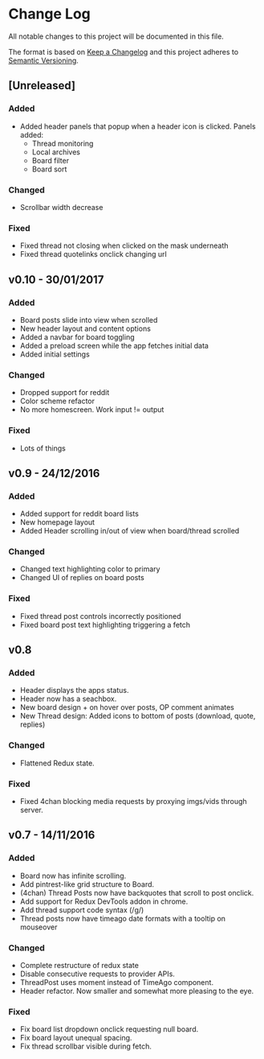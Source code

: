 # Change Log
All notable changes to this project will be documented in this file.

The format is based on [Keep a Changelog](http://keepachangelog.com/) 
and this project adheres to [Semantic Versioning](http://semver.org/).

## [Unreleased]
### Added
- Added header panels that popup when a header icon is clicked. Panels added:
    - Thread monitoring
    - Local archives
    - Board filter
    - Board sort

### Changed
- Scrollbar width decrease

### Fixed
- Fixed thread not closing when clicked on the mask underneath
- Fixed thread quotelinks onclick changing url


## v0.10 - 30/01/2017
### Added
- Board posts slide into view when scrolled
- New header layout and content options
- Added a navbar for board toggling
- Added a preload screen while the app fetches initial data
- Added initial settings

### Changed
- Dropped support for reddit
- Color scheme refactor
- No more homescreen. Work input != output

### Fixed
- Lots of things


## v0.9 - 24/12/2016
### Added
- Added support for reddit board lists
- New homepage layout
- Added Header scrolling in/out of view when board/thread scrolled

### Changed
- Changed text highlighting color to primary
- Changed UI of replies on board posts

### Fixed
- Fixed thread post controls incorrectly positioned
- Fixed board post text highlighting triggering a fetch


## v0.8
### Added
- Header displays the apps status.
- Header now has a seachbox.
- New board design + on hover over posts, OP comment animates
- New Thread design: Added icons to bottom of posts (download, quote, replies)

### Changed
- Flattened Redux state.

### Fixed
- Fixed 4chan blocking media requests by proxying imgs/vids through server.


## v0.7 - 14/11/2016
### Added
- Board now has infinite scrolling.
- Add pintrest-like grid structure to Board.
- (4chan) Thread Posts now have backquotes that scroll to post onclick. 
- Add support for Redux DevTools addon in chrome.
- Add thread support code syntax (/g/)
- Thread posts now have timeago date formats with a tooltip on mouseover

### Changed
- Complete restructure of redux state
- Disable consecutive requests to provider APIs.
- ThreadPost uses moment instead of TimeAgo component.
- Header refactor. Now smaller and somewhat more pleasing to the eye.

### Fixed
- Fix board list dropdown onclick requesting null board.
- Fix board layout unequal spacing.
- Fix thread scrollbar visible during fetch.
